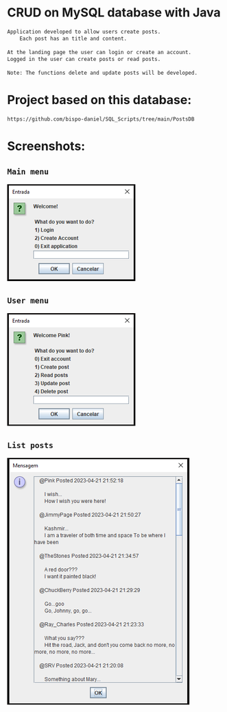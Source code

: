 # CRUD on MySQL database with Java
    Application developed to allow users create posts. 
        Each post has an title and content.

    At the landing page the user can login or create an account.
    Logged in the user can create posts or read posts.

    Note: The functions delete and update posts will be developed.

# Project based on this database:
    https://github.com/bispo-daniel/SQL_Scripts/tree/main/PostsDB

# Screenshots:

## `Main menu`
![all-text](https://github.com/bispo-daniel/CRUD_JavaPosts/blob/main/Screenshots/MainMenuScreenshot.png)

## `User menu`
![all-text](https://github.com/bispo-daniel/CRUD_JavaPosts/blob/main/Screenshots/UserMenuScreenshot.png)

## `List posts`
![all-text](https://github.com/bispo-daniel/CRUD_JavaPosts/blob/main/Screenshots/ReadPostsMenuScreenshot.png)